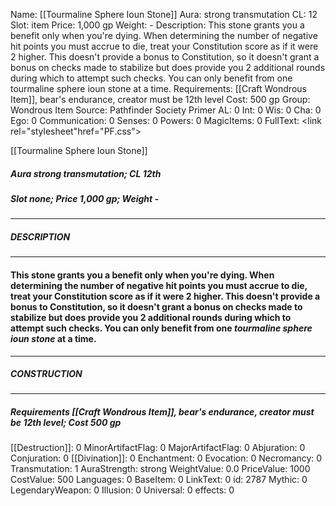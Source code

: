 Name: [[Tourmaline Sphere Ioun Stone]]
Aura: strong transmutation
CL: 12
Slot: item
Price: 1,000 gp
Weight: -
Description: This stone grants you a benefit only when you're dying. When determining the number of negative hit points you must accrue to die, treat your Constitution score as if it were 2 higher. This doesn't provide a bonus to Constitution, so it doesn't grant a bonus on checks made to stabilize but does provide you 2 additional rounds during which to attempt such checks. You can only benefit from one tourmaline sphere ioun stone at a time.
Requirements: [[Craft Wondrous Item]], bear's endurance, creator must be 12th level
Cost: 500 gp
Group: Wondrous Item
Source: Pathfinder Society Primer
AL: 0
Int: 0
Wis: 0
Cha: 0
Ego: 0
Communication: 0
Senses: 0
Powers: 0
MagicItems: 0
FullText: <link rel="stylesheet"href="PF.css"><div class="heading"><p class="alignleft">[[Tourmaline Sphere Ioun Stone]]</p><div style="clear: both;"></div></div><div><h5><b>Aura </b>strong transmutation; <b>CL </b>12th</h5><h5><b>Slot </b>none; <b>Price </b>1,000 gp; <b>Weight </b>-</h5></div><hr/><div><h5><b>DESCRIPTION</b></h5></div><hr/><div><h4><p>This stone grants you a benefit only when you're dying. When determining the number of negative hit points you must accrue to die, treat your Constitution score as if it were 2 higher. This doesn't provide a bonus to Constitution, so it doesn't grant a bonus on checks made to stabilize but does provide you 2 additional rounds during which to attempt such checks. You can only benefit from one <i>tourmaline sphere ioun stone</i> at a time.</p></h4></div><hr/><div><h5><b>CONSTRUCTION</b></h5></div><hr/><div><h5><b>Requirements </b>[[Craft Wondrous Item]], <i>bear's endurance</i>, creator must be 12th level; <b>Cost </b>500 gp</h5></div>
[[Destruction]]: 0
MinorArtifactFlag: 0
MajorArtifactFlag: 0
Abjuration: 0
Conjuration: 0
[[Divination]]: 0
Enchantment: 0
Evocation: 0
Necromancy: 0
Transmutation: 1
AuraStrength: strong
WeightValue: 0.0
PriceValue: 1000
CostValue: 500
Languages: 0
BaseItem: 0
LinkText: 0
id: 2787
Mythic: 0
LegendaryWeapon: 0
Illusion: 0
Universal: 0
effects: 0
